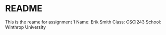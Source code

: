 # README

This is the reame for assignment 1
Name: Erik Smith
Class: CSCI243
School: Winthrop University
